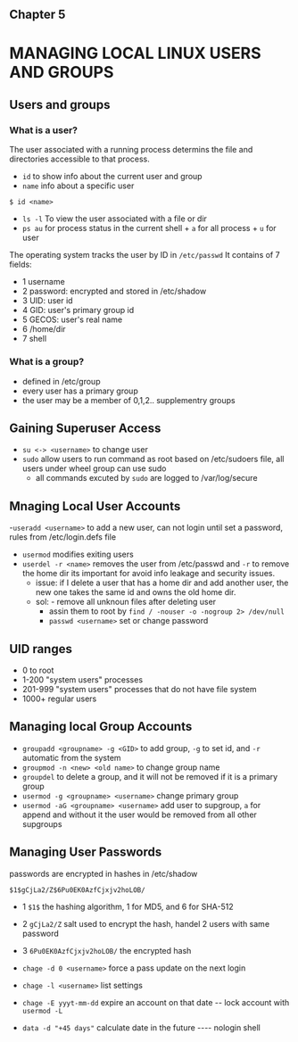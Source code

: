 ## Chapter 5
# MANAGING LOCAL LINUX USERS AND GROUPS

## Users and groups
### What is a user?
The user associated with a running process determins the file and directories accessible to that process.
- `id` to show info about the current user and group
- `name` info about a specific user
```
$ id <name>
```
- `ls -l` To view the user associated with a file or dir
- `ps au` for process status in the current shell + `a` for all process + `u` for user

The operating system tracks the user by ID in `/etc/passwd`
It contains of 7 fields:
- 1 username
- 2 password: encrypted and stored in /etc/shadow
- 3 UID: user id
- 4 GID: user's primary group id
- 5 GECOS: user's real name
- 6 /home/dir
- 7 shell

### What is a group?
- defined in /etc/group
- every user has a primary group
- the user may be a member of 0,1,2.. supplementry groups

## Gaining Superuser Access
- `su <-> <username>` to change user
-  `sudo` allow users to run command as root based on /etc/sudoers file, all users under wheel group can use sudo
    - all commands excuted by `sudo` are logged to /var/log/secure 
 
 ## Mnaging Local User Accounts
 -`useradd <username>` to add a new user, can not login until set a password, rules from /etc/login.defs file
 - `usermod` modifies exiting users
 - `userdel -r <name>` removes the user from /etc/passwd and `-r` to remove the home dir its important for avoid info leakage and         security issues.
     - issue: if I delete a user that has a home dir and add another user, the new one takes the same id and owns the old home dir.
     - sol: - remove all unknoun files after deleting user
          - assin them to root by `find / -nouser -o -nogroup 2> /dev/null`     
          - `passwd <username>` set or change password

## UID ranges
- 0 to root
- 1-200 "system users" processes
- 201-999 "system users" processes that do not have file system
- 1000+ regular users
 
 ## Managing local Group Accounts
 - `groupadd <groupname> -g <GID>` to add group, `-g` to set id, and `-r` automatic from  the system
 - `groupmod -n <new> <old name>` to change group name 
 -  `groupdel` to delete a group, and it will not be removed if it is a primary group
 -  `usermod -g <groupname> <username>` change primary group
 -  `usermod -aG <groupname> <username>` add user to supgroup, `a` for append and without it the user would be removed from all other    supgroups
 
## Managing User Passwords
passwords are encrypted in hashes in /etc/shadow
```
$1$gCjLa2/Z$6Pu0EK0AzfCjxjv2hoLOB/
```
- 1 `$1$` the hashing algorithm, 1 for MD5, and 6 for SHA-512
- 2  `gCjLa2/Z` salt used to encrypt the hash, handel 2 users with same password
- 3 `6Pu0EK0AzfCjxjv2hoLOB/` the encrypted hash 

- `chage -d 0 <username>` force a pass update on the next login
- `chage -l <username>` list settings
- `chage -E yyyt-mm-dd` expire an account on that date -- lock account with `usermod -L`
- `data -d "+45 days"` calculate date in the future
---- nologin shell

